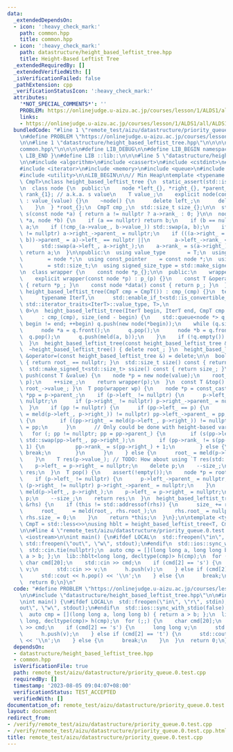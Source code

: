 ```yaml
---
data:
  _extendedDependsOn:
  - icon: ':heavy_check_mark:'
    path: common.hpp
    title: common.hpp
  - icon: ':heavy_check_mark:'
    path: datastructure/height_based_leftist_tree.hpp
    title: Height-Based Leftist Tree
  _extendedRequiredBy: []
  _extendedVerifiedWith: []
  _isVerificationFailed: false
  _pathExtension: cpp
  _verificationStatusIcon: ':heavy_check_mark:'
  attributes:
    '*NOT_SPECIAL_COMMENTS*': ''
    PROBLEM: https://onlinejudge.u-aizu.ac.jp/courses/lesson/1/ALDS1/all/ALDS1_9_C
    links:
    - https://onlinejudge.u-aizu.ac.jp/courses/lesson/1/ALDS1/all/ALDS1_9_C
  bundledCode: "#line 1 \"remote_test/aizu/datastructure/priority_queue.0.test.cpp\"\
    \n#define PROBLEM \"https://onlinejudge.u-aizu.ac.jp/courses/lesson/1/ALDS1/all/ALDS1_9_C\"\
    \n\n#line 1 \"datastructure/height_based_leftist_tree.hpp\"\n\n\n\n#line 1 \"\
    common.hpp\"\n\n\n\n#define LIB_DEBUG\n\n#define LIB_BEGIN namespace lib {\n#define\
    \ LIB_END }\n#define LIB ::lib::\n\n\n#line 5 \"datastructure/height_based_leftist_tree.hpp\"\
    \n\n#include <algorithm>\n#include <cassert>\n#include <cstdint>\n#include <functional>\n\
    #include <iterator>\n#include <memory>\n#include <queue>\n#include <type_traits>\n\
    #include <utility>\n\nLIB_BEGIN\n\n// Min Heap\ntemplate <typename T, typename\
    \ CmpT>\nclass height_based_leftist_tree {\n  static_assert(std::is_copy_constructible_v<T>);\n\
    \n  class node {\n  public:\n    node *left_{}, *right_{}, *parent_{};\n    int\
    \ rank_{1}; // a.k.a. s value\n    T value_;\n    explicit node(const T &value)\
    \ : value_(value) {}\n    ~node() {\n      delete left_;\n      delete right_;\n\
    \    }\n  } *root_{};\n  CmpT cmp_;\n  std::size_t size_{};\n\n  static std::size_t\
    \ s(const node *a) { return a != nullptr ? a->rank_ : 0; }\n\n  node *meld(node\
    \ *a, node *b) {\n    if (a == nullptr) return b;\n    if (b == nullptr) return\
    \ a;\n    if (!cmp_(a->value_, b->value_)) std::swap(a, b);\n    if (a->right_\
    \ != nullptr) a->right_->parent_ = nullptr;\n    if (((a->right_ = meld(a->right_,\
    \ b))->parent_ = a)->left_ == nullptr ||\n        a->left_->rank_ < a->right_->rank_)\n\
    \      std::swap(a->left_, a->right_);\n    a->rank_ = s(a->right_) + 1;\n   \
    \ return a;\n  }\n\npublic:\n  using value_type       = T;\n  using pointer  \
    \        = node *;\n  using const_pointer    = const node *;\n  using size_type\
    \        = std::size_t;\n  using signed_size_type = std::make_signed_t<std::size_t>;\n\
    \n  class wrapper {\n    const node *p_{};\n\n  public:\n    wrapper() = default;\n\
    \    explicit wrapper(const node *p) : p_(p) {}\n    const T &operator*() const\
    \ { return *p_; }\n    const node *data() const { return p_; }\n  };\n\n  explicit\
    \ height_based_leftist_tree(CmpT cmp = CmpT()) : cmp_(cmp) {}\n  template <\n\
    \      typename IterT,\n      std::enable_if_t<std::is_convertible_v<typename\
    \ std::iterator_traits<IterT>::value_type, T>,\n                       int> =\
    \ 0>\n  height_based_leftist_tree(IterT begin, IterT end, CmpT cmp = CmpT())\n\
    \      : cmp_(cmp), size_(end - begin) {\n    std::queue<node *> q;\n    for (;\
    \ begin != end; ++begin) q.push(new node(*begin));\n    while (q.size() > 1) {\n\
    \      node *a = q.front();\n      q.pop();\n      node *b = q.front();\n    \
    \  q.pop();\n      q.push(meld(a, b));\n    }\n    if (!q.empty()) root_ = q.front();\n\
    \  }\n  height_based_leftist_tree(const height_based_leftist_tree &) = delete;\n\
    \  ~height_based_leftist_tree() { delete root_; }\n  height_based_leftist_tree\
    \ &operator=(const height_based_leftist_tree &) = delete;\n\n  bool empty() const\
    \ { return root_ == nullptr; }\n  std::size_t size() const { return size_; }\n\
    \  std::make_signed_t<std::size_t> ssize() const { return size_; }\n  wrapper\
    \ push(const T &value) {\n    node *p = new node(value);\n    root_   = meld(root_,\
    \ p);\n    ++size_;\n    return wrapper(p);\n  }\n  const T &top() const { return\
    \ root_->value_; }\n  T pop(wrapper wp) {\n    node *p = const_cast<node *>(wp.data()),\
    \ *pp = p->parent_;\n    if (p->left_ != nullptr) {\n      p->left_->parent_ =\
    \ nullptr;\n      if (p->right_ != nullptr) p->right_->parent_ = nullptr;\n  \
    \  }\n    if (pp != nullptr) {\n      if (pp->left_ == p) {\n        if ((pp->left_\
    \ = meld(p->left_, p->right_)) != nullptr) pp->left_->parent_ = pp;\n      } else\
    \ {\n        if ((pp->right_ = meld(p->left_, p->right_)) != nullptr) pp->right_->parent_\
    \ = pp;\n      }\n      // Only could be done with height-based variant?\n   \
    \   for (; pp != nullptr; pp = pp->parent_) {\n        if (s(pp->left_) < s(pp->right_))\
    \ std::swap(pp->left_, pp->right_);\n        if (pp->rank_ != s(pp->right_) +\
    \ 1) {\n          pp->rank_ = s(pp->right_) + 1;\n        } else {\n         \
    \ break;\n        }\n      }\n    } else {\n      root_ = meld(p->left_, p->right_);\n\
    \    }\n    T res(p->value_); // TODO: How about using `T res(std::move(p->value_));`?\n\
    \    p->left_ = p->right_ = nullptr;\n    delete p;\n    --size_;\n    return\
    \ res;\n  }\n  T pop() {\n    assert(!empty());\n    node *p = root_;\n    T res(p->value_);\n\
    \    if (p->left_ != nullptr) {\n      p->left_->parent_ = nullptr;\n      if\
    \ (p->right_ != nullptr) p->right_->parent_ = nullptr;\n    }\n    root_    =\
    \ meld(p->left_, p->right_);\n    p->left_ = p->right_ = nullptr;\n    delete\
    \ p;\n    --size_;\n    return res;\n  }\n  height_based_leftist_tree &meld(height_based_leftist_tree\
    \ &rhs) {\n    if (this != std::addressof(rhs)) {\n      size_ += rhs.size_;\n\
    \      root_     = meld(root_, rhs.root_);\n      rhs.root_ = nullptr;\n     \
    \ rhs.size_ = 0;\n    }\n    return *this;\n  }\n};\n\ntemplate <typename T, typename\
    \ CmpT = std::less<>>\nusing hblt = height_based_leftist_tree<T, CmpT>;\n\nLIB_END\n\
    \n\n#line 4 \"remote_test/aizu/datastructure/priority_queue.0.test.cpp\"\n\n#include\
    \ <iostream>\n\nint main() {\n#ifdef LOCAL\n  std::freopen(\"in\", \"r\", stdin),\
    \ std::freopen(\"out\", \"w\", stdout);\n#endif\n  std::ios::sync_with_stdio(false);\n\
    \  std::cin.tie(nullptr);\n  auto cmp = [](long long a, long long b) { return\
    \ a > b; };\n  lib::hblt<long long, decltype(cmp)> h(cmp);\n  for (;;) {\n   \
    \ char cmd[20];\n    std::cin >> cmd;\n    if (cmd[2] == 's') {\n      long long\
    \ v;\n      std::cin >> v;\n      h.push(v);\n    } else if (cmd[2] == 't') {\n\
    \      std::cout << h.pop() << '\\n';\n    } else {\n      break;\n    }\n  }\n\
    \  return 0;\n}\n"
  code: "#define PROBLEM \"https://onlinejudge.u-aizu.ac.jp/courses/lesson/1/ALDS1/all/ALDS1_9_C\"\
    \n\n#include \"datastructure/height_based_leftist_tree.hpp\"\n\n#include <iostream>\n\
    \nint main() {\n#ifdef LOCAL\n  std::freopen(\"in\", \"r\", stdin), std::freopen(\"\
    out\", \"w\", stdout);\n#endif\n  std::ios::sync_with_stdio(false);\n  std::cin.tie(nullptr);\n\
    \  auto cmp = [](long long a, long long b) { return a > b; };\n  lib::hblt<long\
    \ long, decltype(cmp)> h(cmp);\n  for (;;) {\n    char cmd[20];\n    std::cin\
    \ >> cmd;\n    if (cmd[2] == 's') {\n      long long v;\n      std::cin >> v;\n\
    \      h.push(v);\n    } else if (cmd[2] == 't') {\n      std::cout << h.pop()\
    \ << '\\n';\n    } else {\n      break;\n    }\n  }\n  return 0;\n}"
  dependsOn:
  - datastructure/height_based_leftist_tree.hpp
  - common.hpp
  isVerificationFile: true
  path: remote_test/aizu/datastructure/priority_queue.0.test.cpp
  requiredBy: []
  timestamp: '2023-08-05 09:04:07+08:00'
  verificationStatus: TEST_ACCEPTED
  verifiedWith: []
documentation_of: remote_test/aizu/datastructure/priority_queue.0.test.cpp
layout: document
redirect_from:
- /verify/remote_test/aizu/datastructure/priority_queue.0.test.cpp
- /verify/remote_test/aizu/datastructure/priority_queue.0.test.cpp.html
title: remote_test/aizu/datastructure/priority_queue.0.test.cpp
---
```

